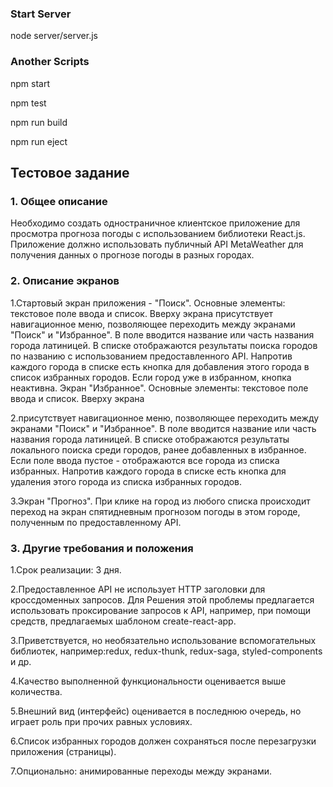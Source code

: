 ### Start Server
node server/server.js

### Another Scripts
npm start

npm test

npm run build

npm run eject


## Тестовое задание 
### 1. Общее описание
Необходимо создать одностраничное клиентское приложение для просмотра прогноза
погоды с использованием библиотеки React.js. Приложение должно использовать
публичный API MetaWeather для получения данных о прогнозе погоды в разных городах.
### 2. Описание экранов
1.Стартовый экран приложения - "Поиск". Основные элементы: текстовое поле ввода и
список. Вверху экрана присутствует навигационное меню, позволяющее переходить
между экранами "Поиск" и "Избранное". В поле вводится название или часть названия
города латиницей. В списке отображаются результаты поиска городов по названию с
использованием предоставленного API. Напротив каждого города в списке есть кнопка для
добавления этого города в список избранных городов. Если город уже в избранном,
кнопка неактивна.
Экран "Избранное". Основные элементы: текстовое поле ввода и список. Вверху экрана

2.присутствует навигационное меню, позволяющее переходить между экранами "Поиск" и
"Избранное". В поле вводится название или часть названия города латиницей. В списке
отображаются результаты локального поиска среди городов, ранее добавленных в
избранное. Если поле ввода пустое - отображаются все города из списка избранных.
Напротив каждого города в списке есть кнопка для удаления этого города из списка
избранных городов.

3.Экран "Прогноз". При клике на город из любого списка происходит переход на экран спятидневным прогнозом погоды в этом городе, полученным по предоставленному API.
### 3. Другие требования и положения
1.Срок реализации: 3 дня.

2.Предоставленное API не использует HTTP заголовки для кроссдоменных запросов. Для
Решения этой проблемы предлагается использовать проксирование запросов к API,
например, при помощи средств, предлагаемых шаблоном create-react-app.

3.Приветствуется, но необязательно использование вспомогательных библиотек, например:redux, redux-thunk, redux-saga, styled-components и др.

4.Качество выполненной функциональности оценивается выше количества.

5.Внешний вид (интерфейс) оценивается в последнюю очередь, но играет роль при прочих равных условиях.

6.Список избранных городов должен сохраняться после перезагрузки приложения (страницы).

7.Опционально: анимированные переходы между экранами.